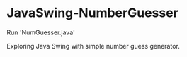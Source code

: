 # JavaSwing-NumberGuesser

Run 'NumGuesser.java'

Exploring Java Swing with simple number guess generator.
